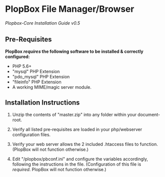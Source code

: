 # PlopBox File Manager/Browser
###### Plopbox-Core Installation Guide v0.5


## Pre-Requisites

**PlopBox _requires_ the following software to be installed & correctly configured:**
- PHP 5.6+
- "mysql" PHP Extension
- "pdo_mysql" PHP Extension
- "fileinfo" PHP Extension
- A working MIME/magic server module.


## Installation Instructions

 1. Unzip the contents of "master.zip" into any folder within your document-root.

 2. Verify all listed pre-requisites are loaded in your php/webserver configuration files.

 3. Verify your web server allows the 2 included .htaccess files to function.
 (PlopBox will not function otherwise.)

 4. Edit "/plopbox/pbconf.ini" and configure the variables accordingly, following the instructions in the file.
(Configuration of this file is *required*. PlopBox will not function otherwise.)

